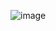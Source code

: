 
![image](https://github.com/cowboysj/umcmovie/assets/108571492/30ed1582-286f-4469-a8a8-1c29383e797e)
